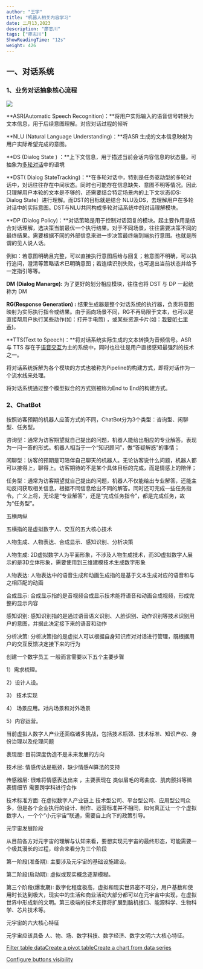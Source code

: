 ```yaml
---
author: "王宇"
title: "机器人相关内容学习"
date: 二月13,2023
description: "廖志川"
tags: ["廖志川"]
ShowReadingTime: "12s"
weight: 426
---
```

一、对话系统
------

### 1、业务对话抽象核心流程

![](/download/attachments/95555343/%E4%B8%9A%E5%86%85%E5%AF%B9%E8%AF%9D%E7%B3%BB%E7%BB%9F%E6%A0%B8%E5%BF%83%E6%8A%BD%E8%B1%A1%E6%A1%86%E6%9E%B6%E5%86%85%E5%AE%B9.png?version=1&modificationDate=1675820608020&api=v2)

**ASR(Automatic Speech Recognition)：**将用户实际输入的语音信号转换为文本信息，用于后续意图理解。对应对话过程的倾听

**NLU (Natural Language Understanding)：**将ASR 生成的文本信息映射为用户实际希望完成的意图。

**DS (Dialog State ) ：**上下文信息，用于描述当前会话内容信息的状态量。可抽象为[多轮对话](https://www.zhihu.com/search?q=%E5%A4%9A%E8%BD%AE%E5%AF%B9%E8%AF%9D&search_source=Entity&hybrid_search_source=Entity&hybrid_search_extra=%7B%22sourceType%22%3A%22article%22%2C%22sourceId%22%3A%22368862401%22%7D)中的语境

**DST( Dialog StateTracking)：**在多轮对话中，特别是任务驱动型的多轮对话中，对话往往存在中间状态。同时也可能存在信息缺失、意图不明等情况。因此只理解用户本轮的文本是不够的，还需要结合特定场景内的上下文状态(DS: Dialog State）进行理解。而DST的目标就是结合 NLU及DS，去理解用户在多轮对话中的实际意图。DST与NLU共同构成多轮对话系统中的对话理解模块。

**DP (Dialog Policy)：**对话策略是用于控制对话回复的模块。起主要作用是结合对话理解，选决策当前最优一个执行结果。对于不同场景，往往需要决策不同的最终结果。需要根据不同的外部信息来进一步决策最终端到端执行意图。也就是所谓的见人说人话。

例如：若意图明确且完整，可以直接执行意图后给与回复；若意图不明确，可以执行追问，澄清等策略话术已明确意图；若连续识别失败，也可退出当前状态并给予一定指引等等。

**DM (Dialog Manarge):** 为了更好的划分相应模块，往往也将 DST 与 DP 一起统称为 DM

**RG(Response Generation) :** 结果生成器是整个对话系统的执行器，负责将意图映射为实际执行指令或结果。由于面向场景不同，RG不再局限于文本，也可以是直接帮用户执行某些动作(如：打开手电筒) ，或某些资源卡片(如：[我要听七里香](https://www.zhihu.com/search?q=%E6%88%91%E8%A6%81%E5%90%AC%E4%B8%83%E9%87%8C%E9%A6%99&search_source=Entity&hybrid_search_source=Entity&hybrid_search_extra=%7B%22sourceType%22%3A%22article%22%2C%22sourceId%22%3A%22368862401%22%7D))。

**TTS(Text to Speech)：**将对话系统实际生成的文本转换为音频信号。ASR 与 TTS 存在于[语音交互](https://www.zhihu.com/search?q=%E8%AF%AD%E9%9F%B3%E4%BA%A4%E4%BA%92&search_source=Entity&hybrid_search_source=Entity&hybrid_search_extra=%7B%22sourceType%22%3A%22article%22%2C%22sourceId%22%3A%22368862401%22%7D)为主的系统中，同时也往往是用户直接感知最强烈的技术之一。

  

将对话系统拆解为各个模块的方式也被称为Pipeline的构建方式，即将对话作为一个流水线来处理。

将对话系统通过整个模型拟合的方式则被称为End to End的构建方式。

  

### 2、ChatBot

按照访客预期的机器人应答方式的不同，ChatBot分为3个类型：咨询型、闲聊型、任务型。

咨询型：通常为访客期望就自己提出的问题，机器人能给出相应的专业解答。表现为一问一答的形式。机器人相当于一个“知识顾问”，做“答疑解惑”的事情；

闲聊型：访客的预期是可陪伴自己聊天的机器人。无论访客说什么问题，机器人都可以接得上，聊得上。访客期待的不是某个具体目标的完成，而是情感上的陪伴；

任务型：通常为访客期望就自己提出的问题，机器人不仅能给出专业解答，还能主动反问获取相关信息，根据不同信息给出不同的解答。同时还可完成一些任务指令。广义上将，无论是“专业解答”，还是“完成任务指令”，都是完成任务，故为“任务型”。

  

五横两纵

五横指的是虚拟数字人、交互的五大核心技术

人物生成、人物表达、合成显示、感知识别、分析决策

人物生成: 2D虚拟数字人为平面形象，不涉及人物生成技术，而3D虚拟数字人展示的是3D立体形象，需要使用到三维建模技术生成数字形象

人物表达: 人物表达中的语音生成和动画生成指的是基于文本生成对应的语音和与之相匹配的动画

合成显示: 合成显示指的是音视频合成显示技术能将语音和动画合成视频，形成完整的显示内容

感知识别: 感知识别指的是通过语音语义识别、人脸识别、动作识别等技术识别用户的意图，并据此决定接下来的语音和动作

分析决策: 分析决策指的是虚拟人可以根据自身知识库对对话进行管理，既根据用户的交互反馈决定接下来的行为

  

创建一个数字员工 一般而言需要以下五个主要步骤

1）需求梳理。 

2）设计人设。

3） 技术实现

4） 场景应用。对内场景和对外场景

5）内容运营。 

  

当前虚拟人数字人产业还面临诸多挑战，包括技术瓶颈、技术标准、知识产权、身份治理以及伦理问题

表现层: 目前深度伪造不是未来发展的方向

技术层: 情感传达是瓶颈，缺少情感Al算法的支持

传感器层: 很难将情感表达出来 ，主要表现在 类似眉毛的弯曲度、肌肉颤抖等微表情细节 需要跨学科进行合作 

技术标准方面: 在虚拟数字人产业链上 技术型公司、平台型公司、应用型公司众多，但是各个企业执行的设计、制作、运营标准并不相同，如何真正让一个个虚拟数字人，一个个“小元宇宙”联通，需要自上向下的政策引导。

  

元宇宙发展阶段

从目前各方对元宇宙的理解与认知来看，要想实现元宇宙的最终形态，可能需要一个极其漫长的过程，综合来看分为三个阶段

第一阶段(准备期): 主要涉及元宇宙的基础设施建设。

第二阶段(启动期): 虚拟或现实概念逐渐模糊。

第三个阶段(爆发期): 数字化程度极高，虚拟和现实世界密不可分，用户基数和使用时长达到极大，现实中的生活和商业活动大部分都可以在元宇宙中实现，在虚拟世界中形成新的文明。第三极端的技术支撑将扩展到脑机接口、能源科学、生物科学、芯片技术等。

  

元宇宙的六大核心特征

元宇宙应该具备 人、物、场、数字科技、数字经济、数字文明六大核心特征。

  

  

  

  

[Filter table data](#)[Create a pivot table](#)[Create a chart from data series](#)

[Configure buttons visibility](/users/tfac-settings.action)